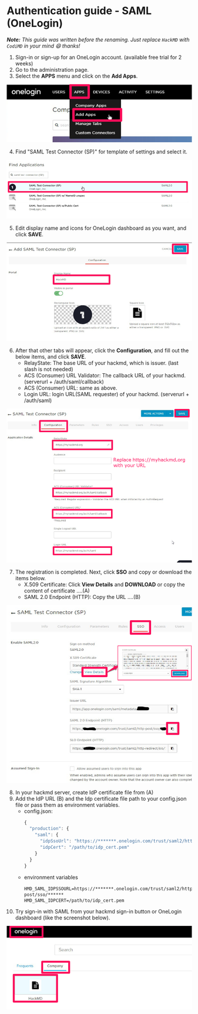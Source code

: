 Authentication guide - SAML (OneLogin)
===

***Note:** This guide was written before the renaming. Just replace `HackMD` with `CodiMD` in your mind :smile: thanks!*

1. Sign-in or sign-up for an OneLogin account. (available free trial for 2 weeks)
2. Go to the administration page.
3. Select the **APPS** menu and click on the **Add Apps**.

![onelogin-add-app](../images/auth/onelogin-add-app.png)

4. Find "SAML Test Connector (SP)" for template of settings and select it.

![onelogin-select-template](../images/auth/onelogin-select-template.png)

5. Edit display name and icons for OneLogin dashboard as you want, and click **SAVE**.

![onelogin-edit-app-name](../images/auth/onelogin-edit-app-name.png)

6. After that other tabs will appear, click the **Configuration**, and fill out the below items, and click **SAVE**.
    * RelayState: The base URL of your hackmd, which is issuer. (last slash is not needed)
    * ACS (Consumer) URL Validator: The callback URL of your hackmd. (serverurl + /auth/saml/callback)
    * ACS (Consumer) URL: same as above.
    * Login URL: login URL(SAML requester) of your hackmd. (serverurl + /auth/saml)

![onelogin-edit-sp-metadata](../images/auth/onelogin-edit-sp-metadata.png)

7. The registration is completed. Next, click **SSO** and copy or download the items below.
    * X.509 Certificate: Click **View Details** and **DOWNLOAD** or copy the content of certificate ....(A)
    * SAML 2.0 Endpoint (HTTP): Copy the URL ....(B)

![onelogin-copy-idp-metadata](../images/auth/onelogin-copy-idp-metadata.png)

8. In your hackmd server, create IdP certificate file from (A)
9. Add the IdP URL (B) and the Idp certificate file path to your config.json file or pass them as environment variables.
    * config.json:
      ````javascript
      {
        "production": {
          "saml": {
            "idpSsoUrl": "https://*******.onelogin.com/trust/saml2/http-post/sso/******",
            "idpCert": "/path/to/idp_cert.pem"
          }
        }
      }
      ````
    * environment variables
      ````
      HMD_SAML_IDPSSOURL=https://*******.onelogin.com/trust/saml2/http-post/sso/******
      HMD_SAML_IDPCERT=/path/to/idp_cert.pem
      ````
10. Try sign-in with SAML from your hackmd sign-in button or OneLogin dashboard (like the screenshot below).

![onelogin-use-dashboard](../images/auth/onelogin-use-dashboard.png)

